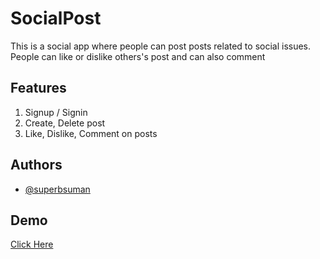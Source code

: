 # SocialPost

This is a social app where people can post posts related to social issues. People can like or dislike others's post and can also comment 

## Features

1. Signup / Signin
1. Create, Delete post
1. Like, Dislike, Comment on posts

## Authors

- [@superbsuman](https://www.github.com/superbsuman)

## Demo

[Click Here](https://demo-social-post.herokuapp.com/)
